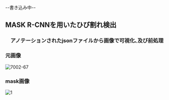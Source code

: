 --書き込み中--
## MASK R-CNNを用いたひび割れ検出
### 　アノテーションされたjsonファイルから画像で可視化､及び前処理
### 元画像
![7002-67](https://user-images.githubusercontent.com/61785070/147844849-69a077b8-0de4-42d3-b990-57c03f78a5a6.jpg)
### mask画像
![1](https://user-images.githubusercontent.com/61785070/147844852-9038fb58-4bab-439e-8bcb-1f00bd15f79e.jpg)
